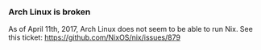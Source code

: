### Arch Linux is broken

As of April 11th, 2017, Arch Linux does not seem to be able to run Nix.  See this ticket: https://github.com/NixOS/nix/issues/879